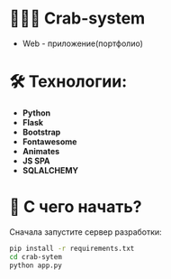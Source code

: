 # 👨🏻‍💻 Crab-system

- Web - приложение(портфолио)


# 🛠 Технологии:

- **Python**
- **Flask**
- **Bootstrap**
- **Fontawesome**
- **Animates**
- **JS SPA**
- **SQLALCHEMY**



# 👀 С чего начать?

Сначала запустите сервер разработки:

```bash
pip install -r requirements.txt
cd crab-sytem
python app.py
